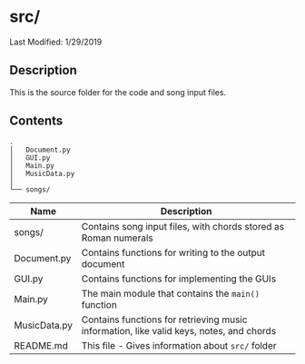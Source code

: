 # src/
Last Modified: 1/29/2019

## Description

This is the source folder for the code and song input files.

## Contents

```
.
│   Document.py
│   GUI.py  
│   Main.py
│   MusicData.py
│
└── songs/
```

| Name | Description |
|---|---|
|songs/|Contains song input files, with chords stored as Roman numerals|
|Document.py|Contains functions for writing to the output document|
|GUI.py|Contains functions for implementing the GUIs|
|Main.py|The main module that contains the `main()` function|
|MusicData.py|Contains functions for retrieving music information, like valid keys, notes, and chords|
|README.md|This file - Gives information about `src/` folder|